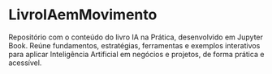 # LivroIAemMovimento
Repositório com o conteúdo do livro IA na Prática, desenvolvido em Jupyter Book. Reúne fundamentos, estratégias, ferramentas e exemplos interativos para aplicar Inteligência Artificial em negócios e projetos, de forma prática e acessível.
